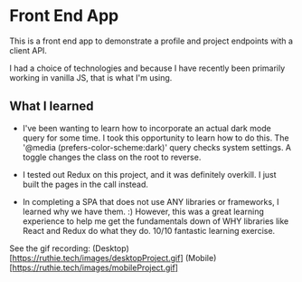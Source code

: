 # Front End App

This is a front end app to demonstrate a profile and project endpoints with a client API. 

I had a choice of technologies and because I have recently been primarily working in vanilla JS, that is what I'm using. 

## What I learned 

- I've been wanting to learn how to incorporate an actual dark mode query for some time. I took this opportunity to learn how to do this. The '@media (prefers-color-scheme:dark)' query checks system settings. A toggle changes the class on the root to reverse. 

- I tested out Redux on this project, and it was definitely overkill. I just built the pages in the call instead. 

- In completing a SPA that does not use ANY libraries or frameworks, I learned why we have them. :) However, this was a great learning experience to help me get the fundamentals down of WHY libraries like React and Redux do what they do. 10/10 fantastic learning exercise. 

See the gif recording:
(Desktop)[https://ruthie.tech/images/desktopProject.gif]
(Mobile)[https://ruthie.tech/images/mobileProject.gif]